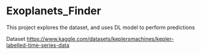 # Exoplanets_Finder
This project explores the dataset, and uses DL model to perform predictions

Dataset https://www.kaggle.com/datasets/keplersmachines/kepler-labelled-time-series-data

